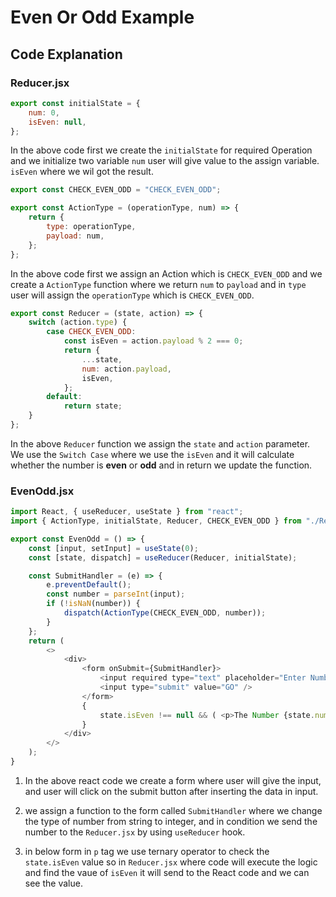 # Even Or Odd Example

## Code Explanation

### Reducer.jsx

```JAVASCRIPT
export const initialState = {
    num: 0,
    isEven: null,
};
```
In the above code first we create the `initialState` for required Operation and we initialize two variable `num` user will give value to the assign variable. `isEven` where we wil got the result.

```JAVASCRIPT
export const CHECK_EVEN_ODD = "CHECK_EVEN_ODD";

export const ActionType = (operationType, num) => {
    return {
        type: operationType,
        payload: num,
    };
};
```
In the above code first we assign an Action which is `CHECK_EVEN_ODD` and we create a `ActionType` function where we return `num` to `payload` and in `type` user will assign the `operationType` which is `CHECK_EVEN_ODD`.

```JAVASCRIPT
export const Reducer = (state, action) => {
    switch (action.type) {
        case CHECK_EVEN_ODD:
            const isEven = action.payload % 2 === 0;
            return {
                ...state,
                num: action.payload,
                isEven,
            };
        default:
            return state;
    }
};
```
In the above `Reducer` function we assign the `state` and `action` parameter. We use the `Switch Case` where we use the `isEven` and it will calculate whether the number is **even** or **odd** and in return we update the function.

### EvenOdd.jsx

```JAVASCRIPT
import React, { useReducer, useState } from "react";
import { ActionType, initialState, Reducer, CHECK_EVEN_ODD } from "./Reducer";

export const EvenOdd = () => {
    const [input, setInput] = useState(0);
    const [state, dispatch] = useReducer(Reducer, initialState);

    const SubmitHandler = (e) => {
        e.preventDefault();
        const number = parseInt(input);
        if (!isNaN(number)) {
            dispatch(ActionType(CHECK_EVEN_ODD, number));
        }
    };
    return (
        <>
            <div>
                <form onSubmit={SubmitHandler}>
                    <input required type="text" placeholder="Enter Number" value ={input} onChange={e=>setInput(e.target.value)} />
                    <input type="submit" value="GO" />
                </form>
                {
                    state.isEven !== null && ( <p>The Number {state.num} is {state.isEven ? "Even" : "Odd"}</p> )
                }
            </div>
        </>
    );
}
```

1. In the above react code we create a form where user will give the input, and user will click on the submit button after inserting the data in input.

2. we assign a function to the form called `SubmitHandler` where we change the type of number from string to integer, and in condition we send the number to the `Reducer.jsx` by using `useReducer` hook. 

3. in below form in `p` tag we use ternary operator to check the `state.isEven` value so in `Reducer.jsx` where code will execute the logic and find the vaue of `isEven` it will send to the React code and we can see the value.